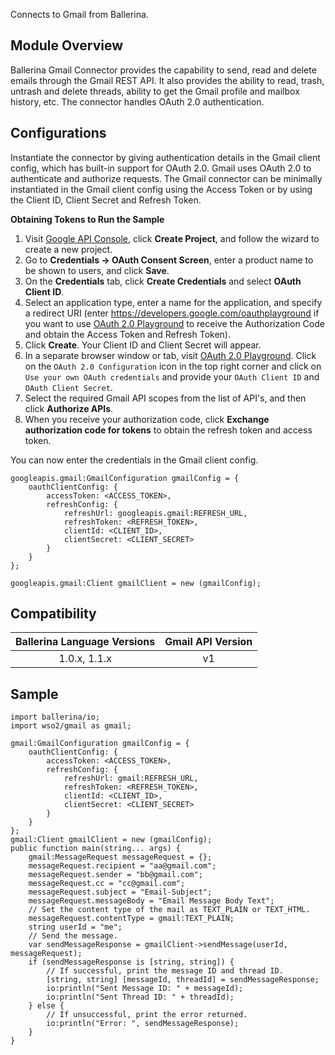 Connects to Gmail from Ballerina.

## Module Overview

Ballerina Gmail Connector provides the capability to send, read and delete emails through the Gmail REST API. It also provides the ability to read, trash, untrash and delete threads, ability to get the Gmail profile and mailbox history, etc. The connector handles OAuth 2.0 authentication.

## Configurations

Instantiate the connector by giving authentication details in the Gmail client config, which has built-in support for OAuth 2.0. Gmail uses OAuth 2.0 to authenticate and authorize requests. The Gmail connector can be minimally instantiated in the Gmail client config using the Access Token or by using the Client ID, Client Secret and Refresh Token.

**Obtaining Tokens to Run the Sample**

1. Visit [Google API Console](https://console.developers.google.com), click **Create Project**, and follow the wizard to create a new project.
2. Go to **Credentials -> OAuth Consent Screen**, enter a product name to be shown to users, and click **Save**.
3. On the **Credentials** tab, click **Create Credentials** and select **OAuth Client ID**.
4. Select an application type, enter a name for the application, and specify a redirect URI (enter https://developers.google.com/oauthplayground if you want to use
[OAuth 2.0 Playground](https://developers.google.com/oauthplayground) to receive the Authorization Code and obtain the
Access Token and Refresh Token).
5. Click **Create**. Your Client ID and Client Secret will appear.
6. In a separate browser window or tab, visit [OAuth 2.0 Playground](https://developers.google.com/oauthplayground). Click on the `OAuth 2.0 Configuration`
 icon in the top right corner and click on `Use your own OAuth credentials` and provide your `OAuth Client ID` and `OAuth Client Secret`.
7. Select the required Gmail API scopes from the list of API's, and then click **Authorize APIs**.
8. When you receive your authorization code, click **Exchange authorization code for tokens** to obtain the refresh token and access token.

You can now enter the credentials in the Gmail client config.

```ballerina
googleapis.gmail:GmailConfiguration gmailConfig = {
    oauthClientConfig: {
        accessToken: <ACCESS_TOKEN>,
        refreshConfig: {
            refreshUrl: googleapis.gmail:REFRESH_URL,
            refreshToken: <REFRESH_TOKEN>,
            clientId: <CLIENT_ID>,
            clientSecret: <CLIENT_SECRET>
        }
    }
};

googleapis.gmail:Client gmailClient = new (gmailConfig);
```

## Compatibility

| Ballerina Language Versions  | Gmail API Version |
|:---------------------------:|:------------------------------:|
|  1.0.x, 1.1.x                      |   v1                           |

## Sample

```ballerina
import ballerina/io;
import wso2/gmail as gmail;

gmail:GmailConfiguration gmailConfig = {
    oauthClientConfig: {
        accessToken: <ACCESS_TOKEN>,
        refreshConfig: {
            refreshUrl: gmail:REFRESH_URL,
            refreshToken: <REFRESH_TOKEN>,
            clientId: <CLIENT_ID>,
            clientSecret: <CLIENT_SECRET>
        }
    }
};
gmail:Client gmailClient = new (gmailConfig);
public function main(string... args) {
    gmail:MessageRequest messageRequest = {};
    messageRequest.recipient = "aa@gmail.com";
    messageRequest.sender = "bb@gmail.com";
    messageRequest.cc = "cc@gmail.com";
    messageRequest.subject = "Email-Subject";
    messageRequest.messageBody = "Email Message Body Text";
    // Set the content type of the mail as TEXT_PLAIN or TEXT_HTML.
    messageRequest.contentType = gmail:TEXT_PLAIN;
    string userId = "me";
    // Send the message.
    var sendMessageResponse = gmailClient->sendMessage(userId, messageRequest);
    if (sendMessageResponse is [string, string]) {
        // If successful, print the message ID and thread ID.
        [string, string] [messageId, threadId] = sendMessageResponse;
        io:println("Sent Message ID: " + messageId);
        io:println("Sent Thread ID: " + threadId);
    } else {
        // If unsuccessful, print the error returned.
        io:println("Error: ", sendMessageResponse);
    }
}
```
